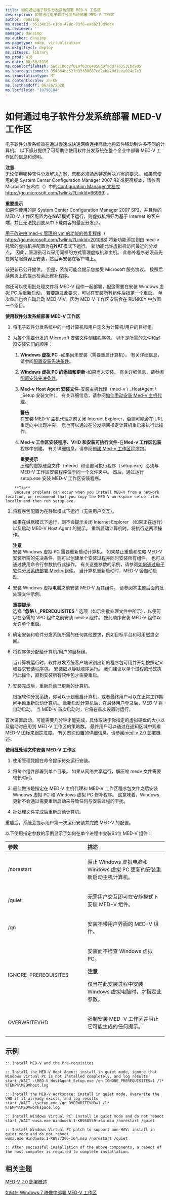 ```yaml
---
title: 如何通过电子软件分发系统部署 MED-V 工作区
description: 如何通过电子软件分发系统部署 MED-V 工作区
author: dansimp
ms.assetid: b5134c35-e1de-470c-93f8-ead6218d9dce
ms.reviewer: ''
manager: dansimp
ms.author: dansimp
ms.pagetype: mdop, virtualization
ms.mktglfcycl: deploy
ms.sitesec: library
ms.prod: w10
ms.date: 08/30/2016
ms.openlocfilehash: 56d21b0c2f010f63c04056d9fadd7763531bd9d5
ms.sourcegitcommit: 354664bc527d93f80687cd2eba70d1eea024c7c3
ms.translationtype: MT
ms.contentlocale: zh-CN
ms.lasthandoff: 06/26/2020
ms.locfileid: "10798184"
---
```

# 如何通过电子软件分发系统部署 MED-V 工作区


电子软件分发系统旨在通过慢速或快速网络连接高效地将软件移动到许多不同的计算机。 以下部分提供了可帮助你使用软件分发系统在整个企业中部署 MED-V 工作区的信息和说明。

**注意**  
无论使用哪种软件分发解决方案，您都必须熟悉特定解决方案的要求。 如果您使用的是 System Center Configuration Manager 2007 R2 或更高版本，请参阅 Microsoft 技术库（）中的[Configuration Manager 文档库](https://go.microsoft.com/fwlink/?LinkId=66999) https://go.microsoft.com/fwlink/?LinkId=66999) 。



**重要提示**  
如果你使用的是 System Center Configuration Manager 2007 SP2，并且你的 MED-V 工作区配置为在**NAT**模式下运行，则虚拟机将归为基于 Internet 的客户端，并且无法找到要从中下载内容的最近分发点。

[用于改进由 med-v 管理的 vm 的功能的修复程序](https://go.microsoft.com/fwlink/?LinkId=201088)（ https://go.microsoft.com/fwlink/?LinkId=201088) 将新功能添加到由 med-v 托管的虚拟机并配置为在**NAT**模式下运行。 新功能允许虚拟机访问最近的分发点。 因此，管理员可以采用同样的方式管理虚拟机和主机。 此修补程序必须首先在网站服务器上安装，然后再安装在客户端上。

该更新已公开提供。 但是，系统可能会提示您接受 Microsoft 服务协议。 按照后续网页上的提示检索此修补程序。



你还可以使用批处理文件将 MED-V 组件一起部署，但这需要在安装 Windows 虚拟 PC 后重新启动。 若要跳过此要求，可以在安装所有组件后指定一个重启。 单次重启也会自动启动 MED-V-V，因为 MED-V 工作区安装会在 RUNKEY 中放置一个条目。

**使用软件分发系统部署 MED-V 工作区**

1.  将电子软件分发系统中的一组计算机和用户定义为计算机/用户的目标组。

2.  为每个需要分发的 Microsoft 安装文件创建程序包。 以下是所需的文件和必须安装它们的顺序：

    1.  **Windows 虚拟 PC** -如果尚未安装（需要重启计算机）。 有关详细信息，请参阅[配置安装先决条件](configure-installation-prerequisites.md)。

    2.  **Windows 虚拟 PC 的添加和更新**-如果尚未安装。 有关详细信息，请参阅[配置安装先决条件](configure-installation-prerequisites.md)。

    3.  **Med-v Host Agent 安装文件**-安装主机代理（med-v \ _HostAgent \ _Setup 安装文件）。 有关详细信息，请参阅[如何手动安装 Med-v 主机代理](how-to-manually-install-the-med-v-host-agent.md)。

        **警告**  
        在安装 MED-V 主机代理之前关闭 Internet Explorer，否则可能会在 URL 重定向中出现冲突。 您也可以通过在分发期间指定计算机重启来执行此操作。



    4.  **Med-v 工作区安装程序、VHD 和安装可执行文件**-在**Med-v 工作区包装**程序中创建。 有关详细信息，请参阅[创建 Med-v 工作区程序包](create-a-med-v-workspace-package.md)。

        **重要提示**  
        压缩的虚拟硬盘文件（medv）和设置可执行程序（setup.exe）必须与 MED-V 工作区安装程序位于同一个文件夹中。 然后，通过运行 setup.exe 安装 MED-V 工作区安装程序。



~~~
    **Tip**  
    Because problems can occur when you install MED-V from a network location, we recommend that you copy the MED-V workspace setup files locally and then run setup.exe.
~~~



3. 将程序包配置为在静默模式下运行（无需用户交互）。

   如果在缄默模式下运行，则不会提示关闭 Internet Explorer （如果正在运行）以及启动 MED-V Host Agent 的提示。 重新启动计算机时，将执行这两项操作。

   **注意**  
   安装 Windows 虚拟 PC 需要重新启动计算机。 如果禁止重启和忽略 MED-V 安装所需的先决条件，则可以创建单个安装过程并同时安装所有组件。 也可以通过使用命令行参数执行此操作。 有关这些参数的示例，请参阅[如何通过电子软件分发系统部署 Med-v 组件](how-to-deploy-the-med-v-components-through-an-electronic-software-distribution-system.md#bkmk-batch)。 当计算机重新启动时，MED-V 会自动启动。



4. 安装 Windows 虚拟电脑之前安装 MED-V 及其组件。 请参阅本主题后面的批处理文件示例。

   **重要提示**  
   选择 "**忽略 \ _PREREQUISITES** " 选项（如示例批处理文件中所示），以便可以在必需的 VPC 组件之前安装 med-v 组件。 按此顺序安装 MED-V 组件以允许单个重启。



5. 确定安装和软件分发系统所需的任何其他要求，例如目标平台和可用磁盘空间。

6. 将程序包分配给计算机/用户的目标组。

   当计算机运行时，软件分发系统客户端识别出新的程序包可用并开始按照定义和要求安装程序包。 安装应以静默顺序运行。 我们建议以单个进程的形式执行此操作，直到安装所有软件包才需要重启。

7. 安装完成后，重新启动已更新的计算机。

   根据软件分发系统，你可以计划重启计算机，或者最终用户可以在正常工作期间手动重新启动计算机。 重新启动计算机后，在最终用户登录后，MED-V 将自动启动。 当 MED-V 首次启动时，它将在首次设置时运行。

首次设置启动，可能需要几分钟才能完成，具体取决于你指定的虚拟硬盘的大小以及启动时应用到 MED-V 工作区的策略数。 最终用户可以通过在通知区域中观看 MED-V 图标来跟踪进度。 有关首次设置的详细信息，请参阅[med-v 2.0 部署概述](med-v-20-deployment-overview.md)。

**使用批处理文件安装 MED-V 工作区**

1.  使用管理凭据在命令提示符处运行安装。

2.  将每个组件部署到单个目录。 如果从网络共享运行，解压缩 medv 文件需要较长时间。

3.  最佳做法是指定在 MED-V 主机代理和 MED-V 工作区程序包文件之后安装 Windows 虚拟 PC 和 Windows 虚拟 PC 修补程序。 这意味着，Windows 更新不会通过需要重新启动来导致任何与安装过程的干扰。

4.  批处理文件完成后重新启动计算机。

重启后，系统会提示用户第一次运行安装并完成 MED-V 的配置。

以下使用指定参数的示例显示了如何在单个进程中安装64位 MED-V 组件：

<table>
<colgroup>
<col width="50%" />
<col width="50%" />
</colgroup>
<thead>
<tr class="header">
<th align="left">参数</th>
<th align="left">描述</th>
</tr>
</thead>
<tbody>
<tr class="odd">
<td align="left"><p>/norestart</p></td>
<td align="left"><p>阻止 Windows 虚拟电脑和 Windows 虚拟 PC 更新的安装重新启动主机计算机。</p></td>
</tr>
<tr class="even">
<td align="left"><p>/quiet</p></td>
<td align="left"><p>无需用户交互即可在安静模式下安装 MED-V 组件。</p></td>
</tr>
<tr class="odd">
<td align="left"><p>/qn</p></td>
<td align="left"><p>安装不带用户界面的 MED-V 组件。</p></td>
</tr>
<tr class="even">
<td align="left"><p>IGNORE_PREREQUISITES</p></td>
<td align="left"><p>安装而不检查 Windows 虚拟 PC。</p>
<div class="alert">
<strong>注意</strong><br/><p>仅当在此安装过程中安装 Windows 虚拟电脑时，才指定此参数。</p>
</div>
<div>

</div></td>
</tr>
<tr class="odd">
<td align="left"><p>OVERWRITEVHD</p></td>
<td align="left"><p>强制安装 MED-V 工作区并阻止它可能生成的任何提示。</p></td>
</tr>
</tbody>
</table>



## 示例


``` syntax
:: Install MED-V and the Pre-requisites

:: Install the MED-V Host Agent: install in quiet mode, ignore that Windows Virtual PC is not installed completely, and log results
start /WAIT .\MED-V_HostAgent_Setup.exe /qn IGNORE_PREREQUISITES=1 /l* %TEMP%\MEDVhost.log

:: Install the MED-V Workspace: install in quiet mode, Overwrite the VHD if it already exists, and log results
start /WAIT .\setup.exe /qn OVERWRITEVHD=1 /l* %TEMP%\MEDVworkspace.log

:: Install Windows Virtual PC: install in quiet mode and do not reboot
start /WAIT wusa.exe Windows6.1-KB958559-x64.msu /norestart /quiet

:: Install Windows Virtual PC patch to support non-HAV: install in quiet mode and do not reboot
wusa.exe Windows6.1-KB977206-x64.msu /norestart /quiet

:: After successful installation of the above components, a reboot of the host computer is required to complete installation.
```

## 相关主题


[MED-V 2.0 部署概述](med-v-20-deployment-overview.md)

[如何在 Windows 7 映像中部署 MED-V 工作区](how-to-deploy-a-med-v-workspace-in-a-windows-7-image.md)









